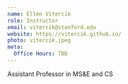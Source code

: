 ```yaml
---
name: Ellen Vitercik
role: Instructor
email: vitercik@stanford.edu
website: https://vitercik.github.io/
photo: vitercik.jpeg
meta:
  Office Hours: TBD
---
```


Assistant Professor in MS&E and CS